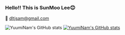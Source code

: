 # <h3>Hello!! This is SunMoo Lee:blush:</h3>

:love_letter: <span>dltjsam@gmail.com</span>

![YuumiNam's GitHub stats](https://github-readme-stats.vercel.app/api?username=YuumiNam&&show_icons=true&theme=tokyonight)
[![YuumiNam's GitHub stats](https://github-readme-stats.vercel.app/api/top-langs/?username=YuumiNam&show_icons=true&hide_border=true&title_color=004386&icon_color=004386&layout=compact)](https://github.com/YuumiNam1031)
